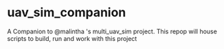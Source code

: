 # uav_sim_companion
A Companion to @malintha 's  multi_uav_sim project. This repop will house scripts to build, run and work with this project
